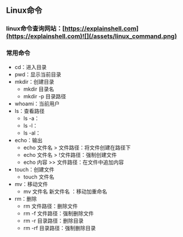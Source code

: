 ## Linux命令

### linux命令查询网站：[https://explainshell.com](https://explainshell.com)![](/assets/linux_command.png)

### 常用命令

* cd：进入目录
* pwd：显示当前目录
* mkdir：创建目录
  * mkdir 目录名
  * mkdir -p 目录路径
* whoami：当前用户
* ls：查看路径
  * ls -a：
  * ls -l：
  * ls -al：
* echo：输出
  * echo 文件名 &gt; 文件路径：将文件创建在路径下
  * echo 文件名 &gt; !文件路径：强制创建文件
  * echo 内容 &gt;&gt; 文件路径：在文件中追加内容
* touch：创建文件
  * touch 文件名
* mv：移动文件
  * mv 文件名 新文件名 ：移动加重命名
* rm：删除
  * rm 文件路径：删除文件
  * rm -f 文件路径：强制删除文件
  * rm -r 目录路径：删除目录
  * rm -rf 目录路径：强制删除目录



